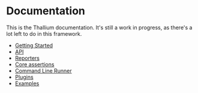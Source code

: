 # Documentation

This is the Thallium documentation. It's still a work in progress, as there's a
lot left to do in this framework.

- [Getting Started](http://github.com/isiahmeadows/thallium/blob/master/docs/getting-started.md)
- [API](http://github.com/isiahmeadows/thallium/blob/master/docs/api.md)
- [Reporters](http://github.com/isiahmeadows/thallium/blob/master/docs/reporters.md)
- [Core assertions](http://github.com/isiahmeadows/thallium/blob/master/docs/assertions.md)
- [Command Line Runner](http://github.com/isiahmeadows/thallium/blob/master/docs/cli.md)
- [Plugins](http://github.com/isiahmeadows/thallium/blob/master/docs/plugins.md)
- [Examples](http://github.com/isiahmeadows/thallium/tree/master/docs/examples)
